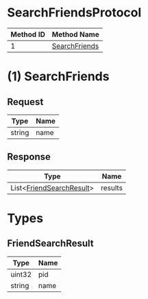 # SearchFriendsProtocol

| Method ID | Method Name |
|-----------|-------------|
| 1 | [SearchFriends](#1-searchfriends) |

# (1) SearchFriends
## Request
| Type | Name |
|------|------|
| string | name |

## Response
| Type | Name |
|------|------|
| List<[FriendSearchResult](#friendsearchresult-structure)> | results |

# Types

## FriendSearchResult
| Type | Name |
|------|------|
| uint32 | pid |
| string | name |
